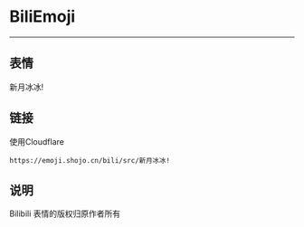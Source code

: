 # BiliEmoji
---
## 表情
新月冰冰!
## 链接
使用Cloudflare
```
https://emoji.shojo.cn/bili/src/新月冰冰!
```
## 说明
Bilibili 表情的版权归原作者所有

